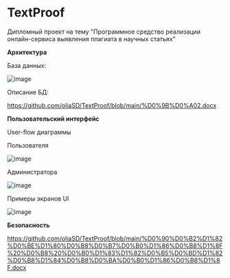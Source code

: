 # TextProof
Дипломный проект на тему  "Программное средство реализации онлайн-сервиса выявления плагиата в научных статьях"

**Архитектура**

База данных:

![image](https://github.com/user-attachments/assets/6192a6ac-7354-4cdb-af09-450039f112f6)

Описание БД:

https://github.com/oliaSD/TextProof/blob/main/%D0%9B%D0%A02.docx

**Пользовательский интерфейс**

User-flow диаграммы

Пользователя

![image](https://github.com/user-attachments/assets/9139dc7c-850d-46c7-b3b3-3ca83f61fbcc)

Администратора

![image](https://github.com/user-attachments/assets/09bb9c6e-db22-4b35-8c81-dd09948df5d2)

Примеры экранов UI

![image](https://github.com/user-attachments/assets/4f4fb7de-c82f-44dd-9452-9cdcca86b3fa)


**Безопасность**

https://github.com/oliaSD/TextProof/blob/main/%D0%90%D0%B2%D1%82%D0%BE%D1%80%D0%B8%D0%B7%D0%B0%D1%86%D0%B8%D1%8F%20%D0%B8%20%D0%B0%D1%83%D1%82%D0%B5%D0%BD%D1%82%D0%B8%D1%84%D0%B8%D0%BA%D0%B0%D1%86%D0%B8%D1%8F.docx
